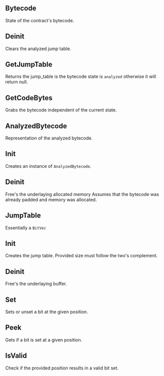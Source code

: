 ## Bytecode
State of the contract's bytecode.

## Deinit
Clears the analyzed jump table.

## GetJumpTable
Returns the jump_table is the bytecode state is `analyzed`
otherwise it will return null.

## GetCodeBytes
Grabs the bytecode independent of the current state.

## AnalyzedBytecode
Representation of the analyzed bytecode.

## Init
Creates an instance of `AnalyzedBytecode`.

## Deinit
Free's the underlaying allocated memory
Assumes that the bytecode was already padded and memory was allocated.

## JumpTable
Essentially a `BitVec`

## Init
Creates the jump table. Provided size must follow the two's complement.

## Deinit
Free's the underlaying buffer.

## Set
Sets or unset a bit at the given position.

## Peek
Gets if a bit is set at a given position.

## IsValid
Check if the provided position results in a valid bit set.

